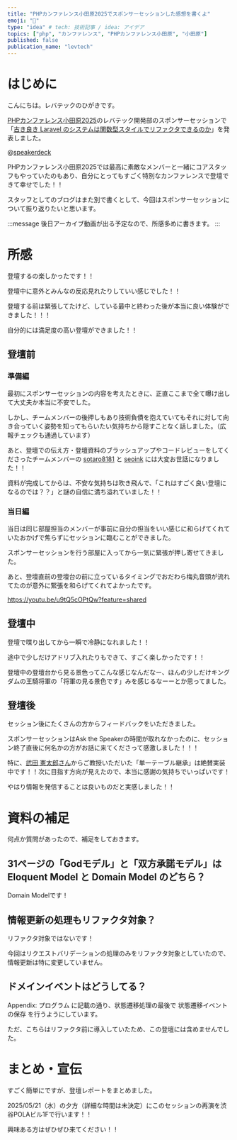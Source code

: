 ```yaml
---
title: "PHPカンファレンス小田原2025でスポンサーセッションした感想を書くよ"
emoji: "🐘"
type: "idea" # tech: 技術記事 / idea: アイデア
topics: ["php", "カンファレンス", "PHPカンファレンス小田原", "小田原"]
published: false
publication_name: "levtech"
---
```


# はじめに

こんにちは。レバテックのひがきです。

[PHPカンファレンス小田原2025](https://phpcon-odawara.jp/2025/)のレバテック開発部のスポンサーセッションで「[古き良き Laravel のシステムは関数型スタイルでリファクタできるのか](https://speakerdeck.com/leveragestech/gu-kiliang-ki-laravel-nosisutemuha-guan-shu-xing-sutairuderihuakutadekirunoka)」を発表しました。

@[speakerdeck](370920ae44cb45bf97dde8d29440ab32)

PHPカンファレンス小田原2025では最高に素敵なメンバーと一緒にコアスタッフもやっていたのもあり、自分にとってもすごく特別なカンファレンスで登壇できて幸せでした！！

スタッフとしてのブログはまた別で書くとして、今回はスポンサーセッションについて振り返りたいと思います。

:::message
後日アーカイブ動画が出る予定なので、所感多めに書きます。
:::

# 所感

登壇するの楽しかったです！！

登壇中に意外とみんなの反応見れたりしていい感じでした！！

登壇する前は緊張してたけど、している最中と終わった後が本当に良い体験ができました！！！

自分的には満足度の高い登壇ができました！！

## 登壇前

### 準備編

最初にスポンサーセッションの内容を考えたときに、正直ここまで全て曝け出して大丈夫か本当に不安でした。

しかし、チームメンバーの後押しもあり技術負債を抱えていてもそれに対して向き合っていく姿勢を知ってもらいたい気持ちから隠すことなく話しました。（広報チェックも通過しています）

あと、登壇での伝え方・登壇資料のブラッシュアップやコードレビューをしてくださったチームメンバーの [sotaro8181](https://zenn.dev/sotaro8181) と [seoink](https://zenn.dev/seoink) には大変お世話になりました！！

資料が完成してからは、不安な気持ちは吹き飛んで、「これはすごく良い登壇になるのでは？？」と謎の自信に満ち溢れていました！！

### 当日編

当日は同じ部屋担当のメンバーが事前に自分の担当をいい感じに和らげてくれていたおかげで焦らずにセッションに臨むことができました。

スポンサーセッションを行う部屋に入ってから一気に緊張が押し寄せてきました。

あと、登壇直前の登壇台の前に立っているタイミングでおだわら梅丸音頭が流れてたのが意外に緊張を和らげてくれてよかったです。

https://youtu.be/u9tQ5cOPtQw?feature=shared

## 登壇中

登壇で喋り出してから一瞬で冷静になれました！！

途中で少しだけアドリブ入れたりもできて、すごく楽しかったです！！

登壇中の登壇台から見る景色ってこんな感じなんだなー、ほんの少しだけキングダムの王騎将軍の「将軍の見る景色です」みを感じるなーーとか思ってました。

## 登壇後

セッション後にたくさんの方からフィードバックをいただきました。

スポンサーセッションはAsk the Speakerの時間が取れなかったのに、セッション終了直後に何名かの方がお話に来てくださって感激しました！！！

特に、[武田 憲太郎さん](https://x.com/KentarouTakeda)からご教授いただいた「単一テーブル継承」は絶賛実装中です！！次に目指す方向が見えたので、本当に感謝の気持ちでいっぱいです！

やはり情報を発信することは良いものだと実感しました！！

# 資料の補足

何点か質問があったので、補足をしておきます。

## 31ページの「Godモデル」と「双方承諾モデル」は Eloquent Model と Domain Model のどちら？

Domain Modelです！

## 情報更新の処理もリファクタ対象？

リファクタ対象ではないです！

今回はリクエストバリデーションの処理のみをリファクタ対象としていたので、情報更新は特に変更していません。

## ドメインイベントはどうしてる？

Appendix: プログラム に記載の通り、状態遷移処理の最後で 状態遷移イベントの保存 を行うようにしています。

ただ、こちらはリファクタ前に導入していたため、この登壇には含めませんでした。

# まとめ・宣伝

すごく簡単にですが、登壇レポートをまとめました。

2025/05/21（水）の夕方（詳細な時間は未決定）にこのセッションの再演を渋谷POLAビル1Fで行います！！

興味ある方はぜひぜひ来てください！！
